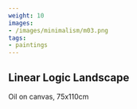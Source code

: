 ```yaml
---
weight: 10
images:
- /images/minimalism/m03.png
tags:
- paintings
---
```


## Linear Logic Landscape

Oil on canvas, 75x110cm
